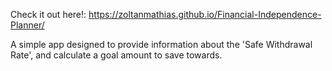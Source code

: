Check it out here!: https://zoltanmathias.github.io/Financial-Independence-Planner/

A simple app designed to provide information about the 'Safe Withdrawal Rate', and calculate a goal amount to save towards.
